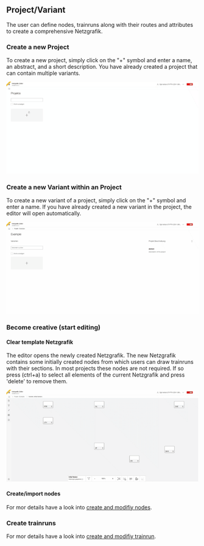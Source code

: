 ## Project/Variant

The user can define nodes, trainruns along with their routes and attributes to create a
comprehensive
Netzgrafik.

### Create a new Project

To create a new project, simply click on the "+" symbol and enter a name, an abstract, and a short
description. You have already created a project that can contain multiple variants.

![Create new project](./animated_images/compressed/29-01-2024-001-Create_new_project.gif)

### Create a new Variant within an Project

To create a new variant of a project, simply click on the "+" symbol and enter a name. If you have
already created a new variant in the project, the editor will open automatically.

![Create new variant](./animated_images/compressed/29-01-2024-002-create_new_variant.gif)

### Become creative (start editing)

#### Clear template Netzgrafik

The editor opens the newly created Netzgrafik. The new Netzgrafik contains some initially created
nodes from which users can draw trainruns with their sections. In most projects these nodes are not
required. If so press (ctrl+a) to select all elements of the current Netzgrafik and press 'delete'
to remove them.

![Create variant data](./animated_images/compressed/29-01-2024-003-clear_variant_data.gif)

#### Create/import nodes

For mor details have a look into [create and modifiy nodes](CREATE_NODES.md).

### Create trainruns

For mor details have a look into [create and modifiy trainrun](CREATE_TRAINRUN.md).

